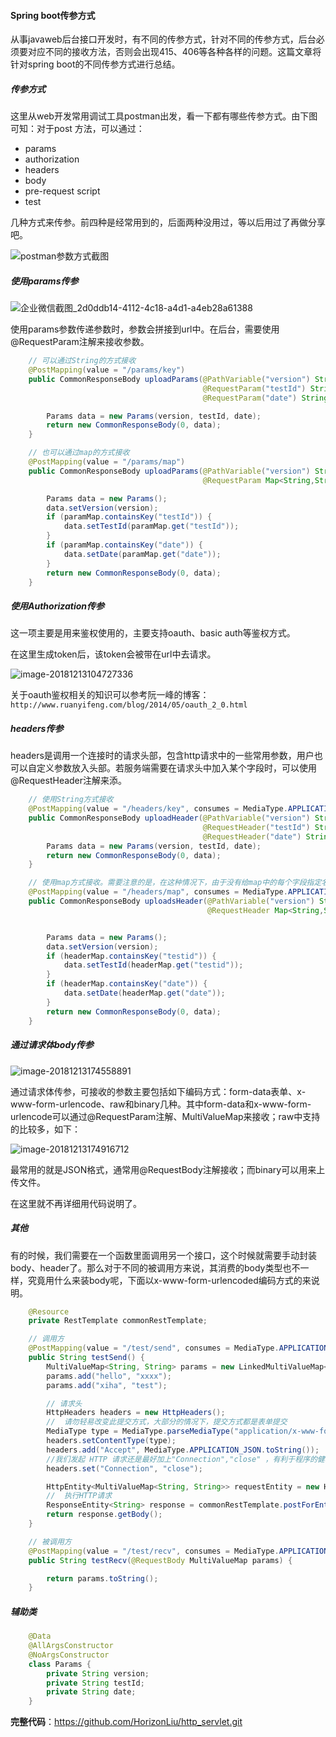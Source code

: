 #### Spring boot传参方式

从事javaweb后台接口开发时，有不同的传参方式，针对不同的传参方式，后台必须要对应不同的接收方法，否则会出现415、406等各种各样的问题。这篇文章将针对spring boot的不同传参方式进行总结。



##### 传参方式

这里从web开发常用调试工具postman出发，看一下都有哪些传参方式。由下图可知：对于post 方法，可以通过：

- params
- authorization
- headers
- body
- pre-request script
-  test

几种方式来传参。前四种是经常用到的，后面两种没用过，等以后用过了再做分享吧。



![postman参数方式截图](https://ws1.sinaimg.cn/large/006tNbRwgy1fy3zo1s69ej31lu0eaq4o.jpg)

##### 使用params传参

![企业微信截图_2d0ddb14-4112-4c18-a4d1-a4eb28a61388](https://ws1.sinaimg.cn/large/006tNbRwgy1fy41zzt3n1j316c0pkdj8.jpg)



使用params参数传递参数时，参数会拼接到url中。在后台，需要使用@RequestParam注解来接收参数。

```java
	// 可以通过String的方式接收
	@PostMapping(value = "/params/key")
    public CommonResponseBody uploadParams(@PathVariable("version") String version,
                                           @RequestParam("testId") String testId,
                                           @RequestParam("date") String date) {

        Params data = new Params(version, testId, date);
        return new CommonResponseBody(0, data);
    }

	// 也可以通过map的方式接收
    @PostMapping(value = "/params/map")
    public CommonResponseBody uploadParams(@PathVariable("version") String version,
                                           @RequestParam Map<String,String> paramMap ) {

        Params data = new Params();
        data.setVersion(version);
        if (paramMap.containsKey("testId")) {
            data.setTestId(paramMap.get("testId"));
        }
        if (paramMap.containsKey("date")) {
            data.setDate(paramMap.get("date"));
        }
        return new CommonResponseBody(0, data);
    }
```

##### 使用Authorization传参

这一项主要是用来鉴权使用的，主要支持oauth、basic auth等鉴权方式。

在这里生成token后，该token会被带在url中去请求。

![image-20181213104727336](https://ws4.sinaimg.cn/large/006tNbRwgy1fy4xc2wr33j31l60k6aff.jpg)

关于oauth鉴权相关的知识可以参考阮一峰的博客：`http://www.ruanyifeng.com/blog/2014/05/oauth_2_0.html`



##### headers传参

headers是调用一个连接时的请求头部，包含http请求中的一些常用参数，用户也可以自定义参数放入头部。若服务端需要在请求头中加入某个字段时，可以使用@RequestHeader注解来添。

```java
	// 使用String方式接收
	@PostMapping(value = "/headers/key", consumes = MediaType.APPLICATION_JSON_UTF8_VALUE)
    public CommonResponseBody uploadHeader(@PathVariable("version") String version,
                                           @RequestHeader("testId") String testId,
                                           @RequestHeader("date") String date) {
        Params data = new Params(version, testId, date);
        return new CommonResponseBody(0, data);
    }

	// 使用map方式接收。需要注意的是，在这种情况下，由于没有给map中的每个字段指定名字，若字段名中有大写字母，会统一转换为小写。如这里，若我传入的是testId字段，服务器接收到的是testid字段。
    @PostMapping(value = "/headers/map", consumes = MediaType.APPLICATION_JSON_UTF8_VALUE)
    public CommonResponseBody uploadsHeader(@PathVariable("version") String version,
                                            @RequestHeader Map<String,String> headerMap) {


        Params data = new Params();
        data.setVersion(version);
        if (headerMap.containsKey("testid")) {
            data.setTestId(headerMap.get("testid"));
        }
        if (headerMap.containsKey("date")) {
            data.setDate(headerMap.get("date"));
        }
        return new CommonResponseBody(0, data);
    }
```



##### 通过请求体body传参

![image-20181213174558891](https://ws4.sinaimg.cn/large/006tNbRwgy1fy59fidzj7j30za05qmxw.jpg)

通过请求体传参，可接收的参数主要包括如下编码方式：form-data表单、x-www-form-urlencode、raw和binary几种。其中form-data和x-www-form-urlencode可以通过@RequestParam注解、MultiValueMap来接收；raw中支持的比较多，如下：

![image-20181213174916712](https://ws2.sinaimg.cn/large/006tNbRwgy1fy59ix1upej30oe0fcgmm.jpg)

最常用的就是JSON格式，通常用@RequestBody注解接收；而binary可以用来上传文件。

在这里就不再详细用代码说明了。



##### 其他

有的时候，我们需要在一个函数里面调用另一个接口，这个时候就需要手动封装body、header了。那么对于不同的被调用方来说，其消费的body类型也不一样，究竟用什么来装body呢，下面以x-www-form-urlencoded编码方式的来说明。

```java
	@Resource
    private RestTemplate commonRestTemplate;

	// 调用方
	@PostMapping(value = "/test/send", consumes = MediaType.APPLICATION_JSON_UTF8_VALUE)
    public String testSend() {
        MultiValueMap<String, String> params = new LinkedMultiValueMap<>();
        params.add("hello", "xxxx");
        params.add("xiha", "test");

        // 请求头
        HttpHeaders headers = new HttpHeaders();
        //  请勿轻易改变此提交方式，大部分的情况下，提交方式都是表单提交
        MediaType type = MediaType.parseMediaType("application/x-www-form-urlencoded; charset=UTF-8");
        headers.setContentType(type);
        headers.add("Accept", MediaType.APPLICATION_JSON.toString());
        //我们发起 HTTP 请求还是最好加上"Connection","close" ，有利于程序的健壮性
        headers.set("Connection", "close");

        HttpEntity<MultiValueMap<String, String>> requestEntity = new HttpEntity<>(params, headers);
        //  执行HTTP请求
        ResponseEntity<String> response = commonRestTemplate.postForEntity("http://localhost:8080/test/recv", requestEntity, String.class);
        return response.getBody();
    }

	// 被调用方
    @PostMapping(value = "/test/recv", consumes = MediaType.APPLICATION_FORM_URLENCODED_VALUE)
    public String testRecv(@RequestBody MultiValueMap params) {

        return params.toString();
    }
```



##### 辅助类

```java
    @Data
    @AllArgsConstructor
    @NoArgsConstructor
    class Params {
        private String version;
        private String testId;
        private String date;
    }
```



**完整代码**：https://github.com/HorizonLiu/http_servlet.git